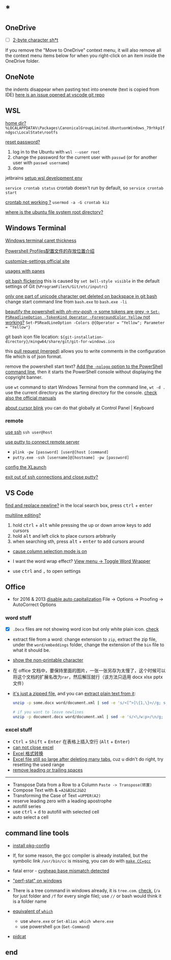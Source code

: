 # *

## OneDrive

- [ ] [2-byte character sh*t](https://onedrive.uservoice.com/forums/913516-onedrive-on-android/suggestions/37839025-can-t-display-unicode-text-such-as-chinese-or-japa)

If you remove the "Move to OneDrive" context menu, it will also remove all the context menu items below for when you right-click on an item inside the OneDrive folder.

## OneNote

the indents disappear when pasting text into onenote (text is copied from IDE) [here is an issue opened at vscode git repo](https://github.com/Microsoft/vscode/issues/35954)

## WSL

[home dir?](https://superuser.com/questions/1185033/what-is-the-home-directory-on-windows-subsystem-for-linux) `%LOCALAPPDATA%\Packages\CanonicalGroupLimited.UbuntuonWindows_79rhkp1fndgsc\LocalState\rootfs`

[reset password?](https://askubuntu.com/a/1171006/1097027)

1. log in to the Ubuntu with `wsl --user root`
2. change the password for the current user with `passwd` (or for another user with `passwd username`)
3. done

jetbrains [setup wsl development env](https://www.jetbrains.com/help/idea/how-to-use-wsl-development-environment-in-product.html#open-a-project-in-wsl)

`service crontab status` crontab doesn't run by default, so `service crontab start`

[crontab not working ?](https://stackoverflow.com/questions/41281112/crontab-not-working-with-bash-on-ubuntu-on-windows) `usermod -a -G crontab kiz`

[where is the ubuntu file system root directory?](https://askubuntu.com/questions/759880/where-is-the-ubuntu-file-system-root-directory-in-windows-subsystem-for-linux-an)

## Windows Terminal

[Windows terminal caret thickness](https://github.com/microsoft/terminal/issues/4335)

[Powershell Profiles配置文件的存放位置介绍](https://www.cnblogs.com/backpacker/p/4711823.html)

[customize-settings official site](https://docs.microsoft.com/en-us/windows/terminal/customize-settings/profile-appearance)

[usages with panes](https://docs.microsoft.com/en-us/windows/terminal/panes)

[git bash flickering](https://github.com/microsoft/terminal/issues/7308) this is caused by `set bell-style visible` in the default settings of Git (`%ProgramFiles%/Git/etc/inputrc`)

[only one part of unicode character get deleted on backspace in git bash](https://github.com/microsoft/terminal/issues/5057) change start command line from `bash.exe` to `bash.exe -li`

[beautify the powershell with _oh-my-posh_ -> some tokens are grey -> `Set-PSReadlineOption -TokenKind Operator -ForegroundColor Yellow` not working?](https://stackoverflow.com/questions/52309625/a-parameter-cannot-be-found-that-matches-parameter-name-tokenkind) `Set-PSReadLineOption -Colors @{Operator = "Yellow"; Parameter = "Yellow"}`

git bash icon file location: `${git-installation-directory}/mingw64/share/git/git-for-windows.ico`

this [pull request (merged)](https://github.com/microsoft/terminal/pull/1005) allows you to write comments in the configuration file which is of json format.

remove the powershell start text? [Add the `-nologo` option to the PowerShell command line](https://stackoverflow.com/a/63695674/11844003), then it starts the PowerShell console without displaying the copyright banner.

use `wt` command to start Windows Terminal from the command line, `wt -d .` use the current directory as the starting directory for the console. [check also the official manuals](https://docs.microsoft.com/en-us/windows/terminal/command-line-arguments?tabs=windows)

[about cursor blink](https://github.com/microsoft/terminal/issues/1379) you can do that globally at Control Panel | Keyboard

### remote

[use ssh](https://stackoverflow.com/questions/57363597/how-to-use-a-new-windows-terminal-app-for-ssh) `ssh user@host`

[use putty to connect remote server](https://stackoverflow.com/a/12118746/11844003)

- `plink -pw [password] [user@]host [command]`
- `putty.exe -ssh [username]@[hostname] -pw [password]`

[config the XLaunch](https://superuser.com/questions/1372854/do-i-launch-the-app-xlaunch-for-every-login-to-use-gui-in-ubuntu-wsl-in-windows/1372940)

[exit out of ssh connections and close putty?](https://unix.stackexchange.com/questions/41682/exit-out-of-all-ssh-connections-in-one-command-and-close-putty)

## VS Code

[find and replace newline?](https://stackoverflow.com/questions/30351529/find-and-replace-with-a-newline-in-visual-studio-code) in the local search box, press <kbd>ctrl</kbd> + <kbd>enter</kbd>

[multiline editing?](https://stackoverflow.com/questions/30037808/multiline-editing-in-visual-studio-code)

1. hold <kbd>ctrl</kbd> + <kbd>alt</kbd> while pressing the up or down arrow keys to add cursors
2. hold <kbd>alt</kbd> and left click to place cursors arbitrarily
3. when searching sth, press <kbd>alt</kbd> + <kbd>enter</kbd> to add cursors around

- [cause column selection mode is on](https://stackoverflow.com/questions/53651080/disable-multi-cursor-functionality)

- I want the word wrap effect? [View menu -> Toggle Word Wrapper](https://stackoverflow.com/questions/31025502/how-can-i-switch-word-wrap-on-and-off-in-visual-studio-code)

- use <kbd>ctrl</kbd> and <kbd>,</kbd> to open settings

## Office

- for 2016 & 2013 [disable auto capitalization](https://www.technipages.com/word-enable-disable-auto-capitalization) File -> Options -> Proofing -> AutoCorrect Options

### word stuff

- [x] `.Docx` files are not showing word icon but only white plain icon. [check](https://blog.csdn.net/brazy/article/details/81434302)
- extract file from a word: change extension to `zip`, extract the zip file, under the `word/embeddings` folder, change the extension of the `bin` file to what it should be.
- [show the non-printable character](http://addbalance.com/word/nonprinting.html)
- 在 office 文档中，要保持里面的图片，一张一张另存为太慢了，这个时候可以将这个文档的扩展名改为`rar`，然后解压就行（该方法只适用 docx xlsx pptx 文件）
- [it's just a zipped file](https://superuser.com/questions/278260/how-do-i-see-the-xml-of-my-docx-document), and you can [extract plain text from it](https://stackoverflow.com/a/25620447/11844003):

  ```bash
  unzip -p some.docx word/document.xml | sed -e 's/<[^>]\{1,\}>//g; s/[^[:print:]]\{1,\}//g'

  # if you want to leave newlines
  unzip -p document.docx word/document.xml | sed -e 's/<\/w:p>/\n/g; s/<[^>]\{1,\}>//g; s/[^[:print:]\n]\{1,\}//g'
  ```

### excel stuff

- <kbd>Ctrl</kbd> + <kbd>Shift</kbd> + <kbd>Enter</kbd> 在表格上插入空行 (<kbd>Alt</kbd> + <kbd>Enter</kbd>)
- [can not close excel](https://answers.microsoft.com/en-us/msoffice/forum/msoffice_excel-mso_win10-mso_2016/excel-will-not-close-workbook-when-clicking-x-if/326bc3fe-9170-43cf-9c94-8cbe62a1cb53)
- [Excel 格式转换](https://zhuanlan.zhihu.com/p/75404453)
- [Excel file still so large after deleting many tabs](https://answers.microsoft.com/en-us/msoffice/forum/msoffice_excel-mso_windows8-mso_2013_release/why-is-my-excel-file-still-so-large-after-i/4d2c0170-f92a-441b-b9c6-958adba02ea3), cuz u didn't do right, try resetting the used range
- [remove leading or trailing spaces](https://stackoverflow.com/questions/9578397/remove-leading-or-trailing-spaces-in-an-entire-column-of-data)

---

- Transpose Data from a Row to a Column `Paste -> Transpose(转置)`
- Compose Text with & `=A2&B2&C2&D2`
- Transforming the Case of Text `=UPPER(A2)`
- reserve leading zero with a leading apostrophe
- autofill series
- use <kbd>ctrl</kbd> + <kbd>d</kbd> to autofill with selected cell
- auto select a cell

## command line tools

- [install pkg-config](https://stackoverflow.com/questions/1710922/how-to-install-pkg-config-in-windows/22363820#22363820)

- If, for some reason, the gcc compiler is already installed, but the symbolic link `/usr/bin/cc` is missing, you can do with [`make CC=gcc`](https://askubuntu.com/a/1095184)

- fatal error - [cygheap base mismatch detected](https://superuser.com/questions/1380238/how-can-i-fix-the-error-fatal-error-cygheap-base-mismatch-detected-when-usin)

- ["perf-stat" on windows](https://stackoverflow.com/questions/34641644/is-there-a-windows-equivalent-of-the-linux-command-perf-stat)

- There is a tree command in windows already, it is `tree.com`. [check](https://superuser.com/a/1312725/1233932), (`/a` for just folder and `/f` for every single file); use `//` or bash would think it is a folder name

- [equivalent of `which`](https://stackoverflow.com/questions/304319/is-there-an-equivalent-of-which-on-the-windows-command-line)
  - use `where.exe` or `Set-Alias which where.exe`
  - use powershell `gcm` (`Get-Command`)
    
- [pidcat](https://github.com/JakeWharton/pidcat/issues/122)

## end
